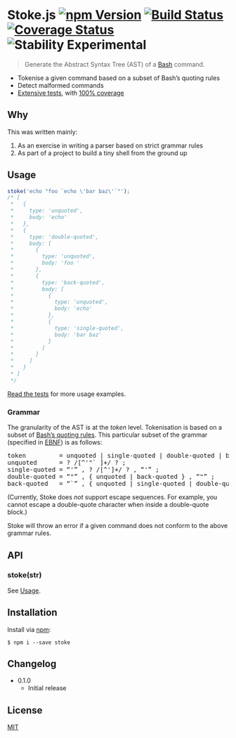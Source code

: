 # Stoke.js [![npm Version](http://img.shields.io/npm/v/stoke.svg?style=flat)](https://www.npmjs.org/package/stoke) [![Build Status](https://img.shields.io/travis/yuanqing/stoke.svg?branch=master&style=flat)](https://travis-ci.org/yuanqing/stoke) [![Coverage Status](https://img.shields.io/coveralls/yuanqing/stoke.svg?style=flat)](https://coveralls.io/r/yuanqing/stoke) ![Stability Experimental](http://img.shields.io/badge/stability-experimental-red.svg?style=flat)

> Generate the Abstract Syntax Tree (AST) of a [Bash](http://www.gnu.org/software/bash/) command.

- Tokenise a given command based on a subset of Bash&rsquo;s quoting rules
- Detect malformed commands
- [Extensive tests](https://github.com/yuanqing/stoke/blob/master/test), with [100% coverage](https://coveralls.io/r/yuanqing/stoke)

## Why

This was written mainly:

1. As an exercise in writing a parser based on strict grammar rules
2. As part of a project to build a tiny shell from the ground up

## Usage

```js
stoke('echo "foo `echo \'bar baz\'`"');
/* [
 *   {
 *     type: 'unquoted',
 *     body: 'echo'
 *   },
 *   {
 *     type: 'double-quoted',
 *     body: [
 *       {
 *         type: 'unquoted',
 *         body: 'foo '
 *       },
 *       {
 *         type: 'back-quoted',
 *         body: [
 *           {
 *             type: 'unquoted',
 *             body: 'echo'
 *           },
 *           {
 *             type: 'single-quoted',
 *             body: 'bar baz'
 *           }
 *         ]
 *       }
 *     ]
 *   }
 * ]
 */
```

[Read the tests](https://github.com/yuanqing/stoke/blob/master/test) for more usage examples.

### Grammar

The granularity of the AST is at the *token* level. Tokenisation is based on a subset of [Bash&rsquo;s quoting rules](https://www.gnu.org/software/bash/manual/html_node/Quoting.html). This particular subset of the grammar (specified in [EBNF](http://en.wikipedia.org/wiki/Extended_Backus-Naur_Form)) is as follows:

<pre>
token         = unquoted | single­-quoted | double­-quoted | back-quoted ;
unquoted      = ? /[^'"` ]+/ ? ;
single­-quoted = &ldquo;'&rdquo; , ? /[^']+/ ? , &ldquo;'&rdquo; ;
double-­quoted = &ldquo;"&rdquo; , { unquoted | back-quoted } , &ldquo;"&rdquo; ;
back-quoted   = &ldquo;`&rdquo; , { unquoted | single­-quoted | double­-quoted } , &ldquo;`&rdquo; ;
</pre>

(Currently, Stoke does *not* support escape sequences. For example, you cannot escape a double-quote character when inside a double-quote block.)

Stoke will throw an error if a given command does not conform to the above grammar rules.

## API

### stoke(str)

See [Usage](#usage).

## Installation

Install via [npm](https://npmjs.com/):

```
$ npm i --save stoke
```

## Changelog

- 0.1.0
  - Initial release

## License

[MIT](https://github.com/yuanqing/stoke/blob/master/LICENSE)
